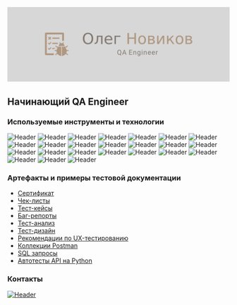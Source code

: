 ![Banner](assets/banner.png)

## Начинающий QA Engineer

### Используемые инструменты и технологии

![Header](https://img.shields.io/badge/Яндекс_Трекер-090909?style=for-the-badge&logo=yandex&logoColor=136be1)
![Header](https://img.shields.io/badge/YouTrack-090909?style=for-the-badge&logo=youtrack&logoColor=f76935)
![Header](https://img.shields.io/badge/Yandex_Wiki-090909?style=for-the-badge&logo=wiki&logoColor=7ede2b)
![Header](https://img.shields.io/badge/Notion-090909?style=for-the-badge&logo=notion&logoColor=8cc4d7)
![Header](https://img.shields.io/badge/TMS-090909?style=for-the-badge&logo=tms&logoColor=0074d0)
![Header](https://img.shields.io/badge/Figma-090909?style=for-the-badge&logo=figma&logoColor=7d5fa6)
![Header](https://img.shields.io/badge/DevTools-090909?style=for-the-badge&logo=googlechrome&logoColor=2674f2)
![Header](https://img.shields.io/badge/Charles-090909?style=for-the-badge&logo=charles&logoColor=8cc4d7)
![Header](https://img.shields.io/badge/JSON-090909?style=for-the-badge&logo=json&logoColor=616161)
![Header](https://img.shields.io/badge/SOAP-090909?style=for-the-badge&logo=soap&logoColor=2674f2)
![Header](https://img.shields.io/badge/XML-090909?style=for-the-badge&logo=xml&logoColor=3ad07d)
![Header](https://img.shields.io/badge/XSD-090909?style=for-the-badge&logo=xsd&logoColor=71b556)
![Header](https://img.shields.io/badge/Postman-090909?style=for-the-badge&logo=postman&logoColor=f76935)
![Header](https://img.shields.io/badge/cURL-090909?style=for-the-badge&logo=curl&logoColor=8cc4d7)
![Header](https://img.shields.io/badge/Cygwin-090909?style=for-the-badge&logo=cygwin&logoColor=00618a)
![Header](https://img.shields.io/badge/Terminal-090909?style=for-the-badge&logo=terminal&logoColor=4aa73c)
![Header](https://img.shields.io/badge/Apidoc-090909?style=for-the-badge&logo=apidoc&logoColor=2674f2)
![Header](https://img.shields.io/badge/Swagger-090909?style=for-the-badge&logo=swagger&logoColor=7ede2b)
![Header](https://img.shields.io/badge/Android_Studio-090909?style=for-the-badge&logo=androidstudio&logoColor=3ad07d)
![Header](https://img.shields.io/badge/API-090909?style=for-the-badge&logo=api&logoColor=f76935)
![Header](https://img.shields.io/badge/PostgreSQL-090909?style=for-the-badge&logo=postgreSQL&logoColor=8cc4d7)
![Header](https://img.shields.io/badge/Git-090909?style=for-the-badge&logo=git&logoColor=E44F30)
![Header](https://img.shields.io/badge/PyCharm-090909?style=for-the-badge&logo=pycharm&logoColor=92E164)
![Header](https://img.shields.io/badge/Pytest-090909?style=for-the-badge&logo=pytest&logoColor=8cc4d7)

### Артефакты и примеры тестовой документации
- [Сертификат]()
- [Чек-листы]()
- [Тест-кейсы]()
- [Баг-репорты]()
- [Тест-анализ]()
- [Тест-дизайн]()
- [Рекомендации по UX-тестированию]()
- [Коллекции Postman]()
- [SQL запросы]()
- [Автотесты API на Python](https://github.com/Solution-Found/Solution-Found/tree/master/autotests)

### Контакты
[![Header](https://img.shields.io/badge/Telegram-090909?style=for-the-badge&logo=telegram&logoColor=31a5db)](https://t.me/solution_found)